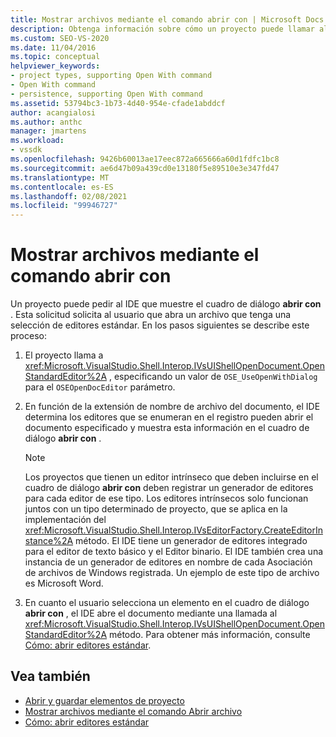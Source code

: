 ```yaml
---
title: Mostrar archivos mediante el comando abrir con | Microsoft Docs
description: Obtenga información sobre cómo un proyecto puede llamar al comando abrir con del entorno de desarrollo integrado (IDE) de Visual Studio para mostrar archivos.
ms.custom: SEO-VS-2020
ms.date: 11/04/2016
ms.topic: conceptual
helpviewer_keywords:
- project types, supporting Open With command
- Open With command
- persistence, supporting Open With command
ms.assetid: 53794bc3-1b73-4d40-954e-cfade1abddcf
author: acangialosi
ms.author: anthc
manager: jmartens
ms.workload:
- vssdk
ms.openlocfilehash: 9426b60013ae17eec872a665666a60d1fdfc1bc8
ms.sourcegitcommit: ae6d47b09a439cd0e13180f5e89510e3e347fd47
ms.translationtype: MT
ms.contentlocale: es-ES
ms.lasthandoff: 02/08/2021
ms.locfileid: "99946727"
---
```

# <a name="display-files-by-using-the-open-with-command"></a>Mostrar archivos mediante el comando abrir con
Un proyecto puede pedir al IDE que muestre el cuadro de diálogo **abrir con** . Esta solicitud solicita al usuario que abra un archivo que tenga una selección de editores estándar. En los pasos siguientes se describe este proceso:

1. El proyecto llama a <xref:Microsoft.VisualStudio.Shell.Interop.IVsUIShellOpenDocument.OpenStandardEditor%2A> , especificando un valor de `OSE_UseOpenWithDialog` para el `OSEOpenDocEditor` parámetro.

2. En función de la extensión de nombre de archivo del documento, el IDE determina los editores que se enumeran en el registro pueden abrir el documento especificado y muestra esta información en el cuadro de diálogo **abrir con** .

    > [!NOTE]
    > Los proyectos que tienen un editor intrínseco que deben incluirse en el cuadro de diálogo **abrir con** deben registrar un generador de editores para cada editor de ese tipo. Los editores intrínsecos solo funcionan juntos con un tipo determinado de proyecto, que se aplica en la implementación del <xref:Microsoft.VisualStudio.Shell.Interop.IVsEditorFactory.CreateEditorInstance%2A> método. El IDE tiene un generador de editores integrado para el editor de texto básico y el Editor binario. El IDE también crea una instancia de un generador de editores en nombre de cada Asociación de archivos de Windows registrada. Un ejemplo de este tipo de archivo es Microsoft Word.

3. En cuanto el usuario selecciona un elemento en el cuadro de diálogo **abrir con** , el IDE abre el documento mediante una llamada al <xref:Microsoft.VisualStudio.Shell.Interop.IVsUIShellOpenDocument.OpenStandardEditor%2A> método. Para obtener más información, consulte [Cómo: abrir editores estándar](../../extensibility/how-to-open-standard-editors.md).

## <a name="see-also"></a>Vea también
- [Abrir y guardar elementos de proyecto](../../extensibility/internals/opening-and-saving-project-items.md)
- [Mostrar archivos mediante el comando Abrir archivo](../../extensibility/internals/displaying-files-by-using-the-open-file-command.md)
- [Cómo: abrir editores estándar](../../extensibility/how-to-open-standard-editors.md)
